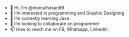 - 👋 Hi, I’m @moinulhasan69
- 👀 I’m interested in programming and Graphic Designing
- 🌱 I’m currently learning Java 
- 💞️ I’m looking to collaborate on programmer
- 📫 How to reach me on FB, Whatsapp, LinkedIn

<!---
moinulhasan69/moinulhasan69 is a ✨ special ✨ repository because its `README.md` (this file) appears on your GitHub profile.
You can click the Preview link to take a look at your changes.
--->
